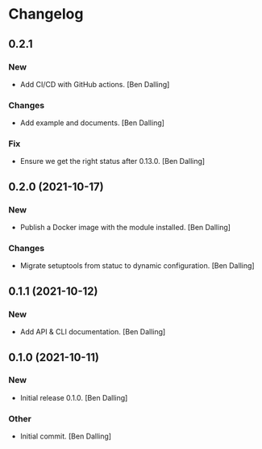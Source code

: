 # Changelog


## 0.2.1

### New

* Add CI/CD with GitHub actions. [Ben Dalling]

### Changes

* Add example and documents. [Ben Dalling]

### Fix

* Ensure we get the right status after 0.13.0. [Ben Dalling]


## 0.2.0 (2021-10-17)

### New

* Publish a Docker image with the module installed. [Ben Dalling]

### Changes

* Migrate setuptools from statuc to dynamic configuration. [Ben Dalling]


## 0.1.1 (2021-10-12)

### New

* Add API & CLI documentation. [Ben Dalling]


## 0.1.0 (2021-10-11)

### New

* Initial release 0.1.0. [Ben Dalling]

### Other

* Initial commit. [Ben Dalling]


